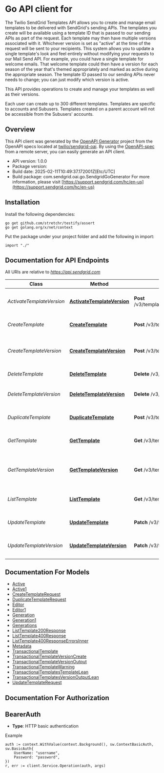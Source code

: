 # Go API client for 

The Twilio SendGrid Templates API allows you to create and manage email templates to be delivered with SendGrid's sending APIs. The templates you create will be available using a template ID that is passed to our sending APIs as part of the request. Each template may then have multiple versions associated with it. Whichever version is set as \"active\" at the time of the request will be sent to your recipients. This system allows you to update a single template's look and feel entirely without modifying your requests to our Mail Send API. For example, you could have a single template for welcome emails. That welcome template could then have a version for each season of the year that's themed appropriately and marked as active during the appropriate season. The template ID passed to our sending APIs never needs to change; you can just modify which version is active.

This API provides operations to create and manage your templates as well as their versions.

Each user can create up to 300 different templates. Templates are specific to accounts and Subusers. Templates created on a parent account will not be accessible from the Subusers' accounts.

## Overview
This API client was generated by the [OpenAPI Generator](https://openapi-generator.tech) project from the OpenAPI specs located at [twilio/sendgrid-oai](https://github.com/twilio/sendgrid-oai/tree/main/spec).  By using the [OpenAPI-spec](https://www.openapis.org/) from a remote server, you can easily generate an API client.

- API version: 1.0.0
- Package version: 
- Build date: 2025-02-11T10:49:37.172001Z[Etc/UTC]
- Build package: com.sendgrid.oai.go.SendgridGoGenerator
For more information, please visit [https://support.sendgrid.com/hc/en-us](https://support.sendgrid.com/hc/en-us)

## Installation

Install the following dependencies:

```shell
go get github.com/stretchr/testify/assert
go get golang.org/x/net/context
```

Put the package under your project folder and add the following in import:

```golang
import "./"
```

## Documentation for API Endpoints

All URIs are relative to *https://api.sendgrid.com*

Class | Method | HTTP request | Description
------------ | ------------- | ------------- | -------------
*ActivateTemplateVersion* | [**ActivateTemplateVersion**](docs/ActivateTemplateVersion.md#activatetemplateversion) | **Post** /v3/templates/{TemplateId}/versions/{VersionId}/activate | Activate a transactional template version.
*CreateTemplate* | [**CreateTemplate**](docs/CreateTemplate.md#createtemplate) | **Post** /v3/templates | Create a transactional template.
*CreateTemplateVersion* | [**CreateTemplateVersion**](docs/CreateTemplateVersion.md#createtemplateversion) | **Post** /v3/templates/{TemplateId}/versions | Create a new transactional template version.
*DeleteTemplate* | [**DeleteTemplate**](docs/DeleteTemplate.md#deletetemplate) | **Delete** /v3/templates/{TemplateId} | Delete a template.
*DeleteTemplateVersion* | [**DeleteTemplateVersion**](docs/DeleteTemplateVersion.md#deletetemplateversion) | **Delete** /v3/templates/{TemplateId}/versions/{VersionId} | Delete a transactional template version.
*DuplicateTemplate* | [**DuplicateTemplate**](docs/DuplicateTemplate.md#duplicatetemplate) | **Post** /v3/templates/{TemplateId} | Duplicate a transactional template.
*GetTemplate* | [**GetTemplate**](docs/GetTemplate.md#gettemplate) | **Get** /v3/templates/{TemplateId} | Retrieve a single transactional template.
*GetTemplateVersion* | [**GetTemplateVersion**](docs/GetTemplateVersion.md#gettemplateversion) | **Get** /v3/templates/{TemplateId}/versions/{VersionId} | Retrieve a specific transactional template version.
*ListTemplate* | [**ListTemplate**](docs/ListTemplate.md#listtemplate) | **Get** /v3/templates | Retrieve paged transactional templates.
*UpdateTemplate* | [**UpdateTemplate**](docs/UpdateTemplate.md#updatetemplate) | **Patch** /v3/templates/{TemplateId} | Edit a transactional template.
*UpdateTemplateVersion* | [**UpdateTemplateVersion**](docs/UpdateTemplateVersion.md#updatetemplateversion) | **Patch** /v3/templates/{TemplateId}/versions/{VersionId} | Edit a transactional template version.


## Documentation For Models

 - [Active](Active.md)
 - [Active1](Active1.md)
 - [CreateTemplateRequest](CreateTemplateRequest.md)
 - [DuplicateTemplateRequest](DuplicateTemplateRequest.md)
 - [Editor](Editor.md)
 - [Editor1](Editor1.md)
 - [Generation](Generation.md)
 - [Generation1](Generation1.md)
 - [Generations](Generations.md)
 - [ListTemplate200Response](ListTemplate200Response.md)
 - [ListTemplate400Response](ListTemplate400Response.md)
 - [ListTemplate400ResponseErrorsInner](ListTemplate400ResponseErrorsInner.md)
 - [Metadata](Metadata.md)
 - [TransactionalTemplate](TransactionalTemplate.md)
 - [TransactionalTemplateVersionCreate](TransactionalTemplateVersionCreate.md)
 - [TransactionalTemplateVersionOutput](TransactionalTemplateVersionOutput.md)
 - [TransactionalTemplateWarning](TransactionalTemplateWarning.md)
 - [TransactionalTemplatesTemplateLean](TransactionalTemplatesTemplateLean.md)
 - [TransactionalTemplatesVersionOutputLean](TransactionalTemplatesVersionOutputLean.md)
 - [UpdateTemplateRequest](UpdateTemplateRequest.md)


## Documentation For Authorization



## BearerAuth

- **Type**: HTTP basic authentication

Example

```golang
auth := context.WithValue(context.Background(), sw.ContextBasicAuth, sw.BasicAuth{
    UserName: "username",
    Password: "password",
})
r, err := client.Service.Operation(auth, args)
```

